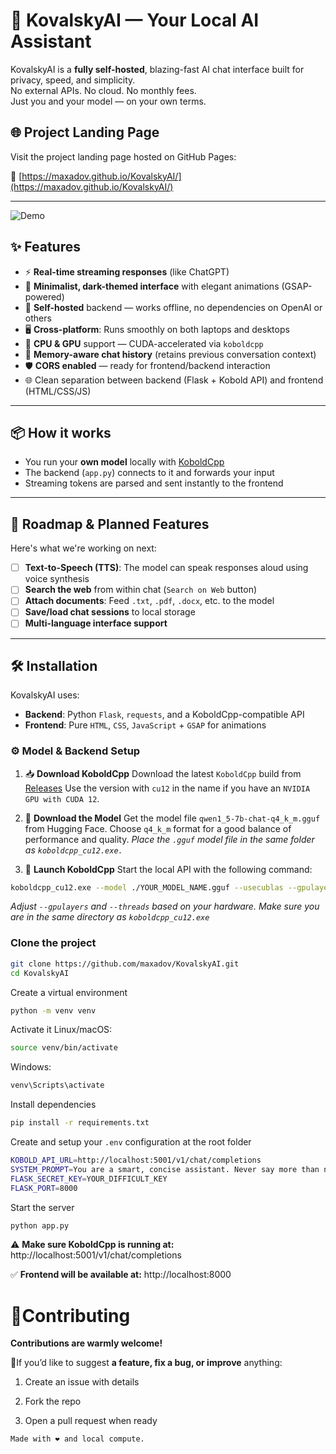 # 🧠 KovalskyAI — Your Local AI Assistant

KovalskyAI is a **fully self-hosted**, blazing-fast AI chat interface built for privacy, speed, and simplicity.  
No external APIs. No cloud. No monthly fees.  
Just you and your model — on your own terms.

## 🌐 Project Landing Page

Visit the project landing page hosted on GitHub Pages:

🔗 [https://maxadov.github.io/KovalskyAI/](https://maxadov.github.io/KovalskyAI/)


---

![Demo](https://i.imgur.com/HECHphb.gif)

## ✨ Features

- ⚡ **Real-time streaming responses** (like ChatGPT)  
- 🎨 **Minimalist, dark-themed interface** with elegant animations (GSAP-powered)  
- 🧱 **Self-hosted** backend — works offline, no dependencies on OpenAI or others  
- 🖥️ **Cross-platform**: Runs smoothly on both laptops and desktops  
- 🔁 **CPU & GPU** support — CUDA-accelerated via `koboldcpp`  
- 💬 **Memory-aware chat history** (retains previous conversation context)  
- 🛡️ **CORS enabled** — ready for frontend/backend interaction  
- 🌐 Clean separation between backend (Flask + Kobold API) and frontend (HTML/CSS/JS)  

---

## 📦 How it works

- You run your **own model** locally with [KoboldCpp](https://github.com/LostRuins/koboldcpp)  
- The backend (`app.py`) connects to it and forwards your input  
- Streaming tokens are parsed and sent instantly to the frontend  

---

## 🚧 Roadmap & Planned Features

Here's what we're working on next:

- [ ] **Text-to-Speech (TTS)**: The model can speak responses aloud using voice synthesis
- [ ] **Search the web** from within chat (`Search on Web` button)  
- [ ] **Attach documents**: Feed `.txt`, `.pdf`, `.docx`, etc. to the model   
- [ ] **Save/load chat sessions** to local storage  
- [ ] **Multi-language interface support**    

---

## 🛠️ Installation

KovalskyAI uses:

- **Backend**: Python `Flask`, `requests`, and a KoboldCpp-compatible API  
- **Frontend**: Pure `HTML`, `CSS`, `JavaScript` + `GSAP` for animations

### ⚙️ Model & Backend Setup
1. 📥 **Download KoboldCpp**
Download the latest `KoboldCpp` build from [Releases](https://github.com/LostRuins/koboldcpp/releases)
Use the version with `cu12` in the name if you have an `NVIDIA GPU with CUDA 12`.  

2. 🤖 **Download the Model**
Get the model file `qwen1_5-7b-chat-q4_k_m.gguf` from Hugging Face.
Choose `q4_k_m` format for a good balance of performance and quality.
_Place the `.gguf` model file in the same folder as `koboldcpp_cu12.exe.`_  


3. 🚀 **Launch KoboldCpp**
Start the local API with the following command:
```bash
koboldcpp_cu12.exe --model ./YOUR_MODEL_NAME.gguf --usecublas --gpulayers 33 --threads 8 --port 5001
```
_Adjust `--gpulayers` and `--threads` based on your hardware._
_Make sure you are in the same directory as `koboldcpp_cu12.exe`_

### Clone the project

```bash
git clone https://github.com/maxadov/KovalskyAI.git
cd KovalskyAI
```

Create a virtual environment
```bash
python -m venv venv
```

Activate it
Linux/macOS:
```bash
source venv/bin/activate
```
Windows:
```bash
venv\Scripts\activate
```


Install dependencies
```bash
pip install -r requirements.txt
```


Create and setup your `.env` configuration at the root folder
```bash
KOBOLD_API_URL=http://localhost:5001/v1/chat/completions
SYSTEM_PROMPT=You are a smart, concise assistant. Never say more than needed. Answer clearly and directly, like a human who values brevity. Avoid fluff and unnecessary details.
FLASK_SECRET_KEY=YOUR_DIFFICULT_KEY
FLASK_PORT=8000
```

Start the server
```bash
python app.py
```
⚠️ **Make sure KoboldCpp is running at:**
http://localhost:5001/v1/chat/completions

✅ **Frontend will be available at:**
http://localhost:8000  


# 🤝Contributing
**Contributions are warmly welcome!**

🔧If you’d like to suggest **a feature, fix a bug, or improve** anything:

1. Create an issue with details

2. Fork the repo

3. Open a pull request when ready  

`Made with ❤️ and local compute.`

